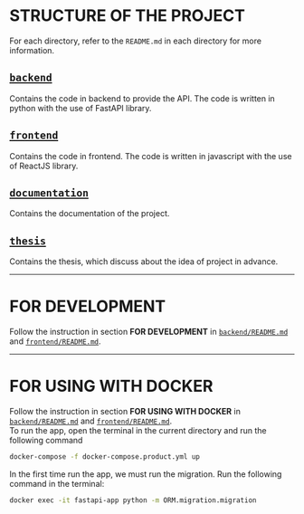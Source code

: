 # STRUCTURE OF THE PROJECT
For each directory, refer to the `README.md` in each directory for more information.

## [`backend`](backend/)
Contains the code in backend to provide the API. The code is written in python with the use of FastAPI library.

## [`frontend`](frontend/)
Contains the code in frontend. The code is written in javascript with the use of ReactJS library.

## [`documentation`](documentation/)
Contains the documentation of the project.

## [`thesis`](thesis/)
Contains the thesis, which discuss about the idea of project in advance.

---


# FOR DEVELOPMENT
Follow the instruction in section **FOR DEVELOPMENT** in [`backend/README.md`](backend/README.md) and [`frontend/README.md`](frontend/README.md).


---


# FOR USING WITH DOCKER
Follow the instruction in section **FOR USING WITH DOCKER** in [`backend/README.md`](backend/README.md) and [`frontend/README.md`](frontend/README.md).  
To run the app, open the terminal in the current directory and run the following command

```sh
docker-compose -f docker-compose.product.yml up
```

In the first time run the app, we must run the migration. Run the following command in the terminal:

```sh
docker exec -it fastapi-app python -m ORM.migration.migration